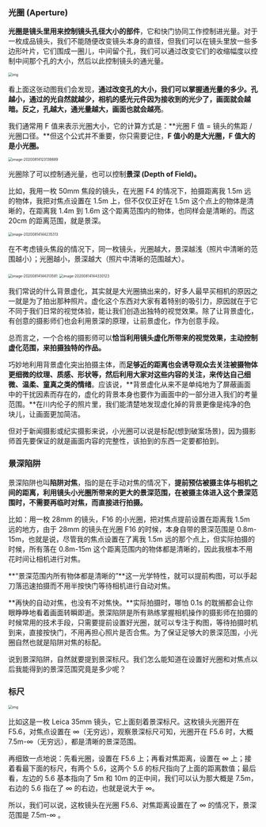 ### 光圈 (Aperture)

**光圈是镜头里用来控制镜头孔径大小的部件**，它和快门协同工作控制进光量。对于一枚成品镜头，我们不能随便改变镜头本身的直径，但我们可以在镜头里放一些多边形叶片，它们围成一圈儿，中间留个孔，我们可以通过改变它们的收缩幅度以控制中间那个孔的大小，然后以此控制镜头的通光量。

<img src="https://static001.geekbang.org/resource/image/02/f9/02f4e777265a24e2a9a3f20d1192c7f9.gif" alt="img" style="zoom:50%;" />

看上面这张动图我们会发现，**通过改变孔的大小，我们可以掌握通光量的多少。孔越小，通过的光自然就越少，相机的感光元件因为接收到的光少了，画面就会越暗。反之，孔越大，通光量越大，画面也就会越亮**。

我们通常用 F 值来表示光圈大小，它的计算方式是：**光圈 F 值 = 镜头的焦距 / 光圈口径。**但这个公式并不重要，你只需要记住，**F 值小的是大光圈，F 值大的是小光圈。**

<img src="/Users/zhangchongchong/Library/Application Support/typora-user-images/image-20200814123138689.png" alt="image-20200814123138689" style="zoom:50%;" />

光圈除了可以控制通光量，也可以控制**景深 (Depth of Field)。**

比如，我用一枚 50mm 焦段的镜头，在光圈 F4 的情况下，拍摄距离我 1.5m 远的物体，我把对焦点设置在 1.5m 上，但不仅仅正好在 1.5m 这个点上的物体是清晰的，在距离我 1.4m 到 1.6m 这个距离范围内的物体，也同样会是清晰的。而这 20cm 的距离范围，就是景深。

<img src="/Users/zhangchongchong/Library/Application Support/typora-user-images/image-20200814144235313.png" alt="image-20200814144235313" style="zoom:50%;" />

在不考虑镜头焦段的情况下，同一枚镜头，光圈越大，景深越浅（照片中清晰的范围越小）；光圈越小，景深越大（照片中清晰的范围越大）。

<img src="/Users/zhangchongchong/Library/Application Support/typora-user-images/image-20200814144313581.png" alt="image-20200814144313581" style="zoom:50%;" />

<img src="/Users/zhangchongchong/Library/Application Support/typora-user-images/image-20200814144330123.png" alt="image-20200814144330123" style="zoom:50%;" />

我们常说的什么背景虚化，其实就是大光圈搞出来的，好多人最早买相机的原因之一就是为了拍出那种照片。虚化这个东西对大家有着特别的吸引力，原因就在于它不同于我们日常的视觉体验，能让我们创造出独特的视觉效果。除了让背景虚化，有创意的摄影师们也会利用景深的原理，让前景虚化，作为创意手段。

总而言之，一个合格的摄影师可以**恰当利用镜头虚化所带来的视觉效果，主动控制虚化范围，来拍摄独特的作品。**

巧妙地利用背景虚化突出拍摄主体，而**足够近的距离也会诱导观众去关注被摄物体更细微的纹理、质感、形状等，然后利用大家对这些内容的关注，来传达自己细微、温柔、童真之类的情绪**。应该说，**背景虚化从来不是单纯地为了屏蔽画面中的干扰因素而存在的，虚化的背景本身也要作为画面中的一部分进入我们的考量范围。**在川内伦子的照片里，我们能清楚地发现虚化掉的背景更像是纯净的色块儿，让画面更加简洁。

但对于新闻摄影或纪实摄影来说，小光圈可以说是标配(想到破案场景)，因为摄影师首先要保证的就是画面内容的完整性，该拍到的东西一定要都拍到。

### 景深陷阱

景深陷阱也叫**陷阱对焦**，指的是在手动对焦的情况下，**提前预估被摄主体与相机之间的距离，利用镜头小光圈所带来的更大的景深范围，在被摄主体进入这个景深范围时，不需要再临时对焦，而直接进行拍摄。**

比如：用一枚 28mm 的镜头，F16 的小光圈，把对焦点提前设置在距离我 1.5m 远的地方，由于 28mm 的镜头在光圈 F16 的时候，本身自带的景深范围是 0.8m-15m，也就是说，尽管我的焦点设置在了离我 1.5m 远的那个点上，但实际拍摄的时候，所有落在 0.8m-15m 这个距离范围内的物体都是清晰的，因此我根本不用花时间让相机进行对焦。

**“景深范围内所有物体都是清晰的”**这一光学特性，就可以提前构图，可以手起刀落迅速拍摄而不用半按快门等待相机进行自动对焦。

**再快的自动对焦，也没有不对焦快。**实际拍摄时，哪怕 0.1s 的耽搁都会让你眼睁睁地看着画面转瞬即逝。景深陷阱是所有熟练掌握相机操作的摄影师在拍摄的时候常用的技术手段，只需要提前设置好光圈，就可以专注于构图，等待拍摄时机到来，直接按快门，不用再担心照片是否合焦。为了保证足够大的景深范围，小光圈自然也就是陷阱对焦的标配。

说到景深陷阱，自然就要提到景深标尺。我们怎么能知道在设置好光圈和对焦点以后我能得到的景深范围究竟是多少呢？

### 标尺

<img src="https://static001.geekbang.org/resource/image/2a/6e/2a8f63f0b6f6c4701e2f903c772dc26e.jpg" alt="img" style="zoom:50%;" />

比如这是一枚 Leica 35mm 镜头，它上面刻着景深标尺。这枚镜头光圈开在 F5.6，对焦点设置在 ∞（无穷远），观察景深标尺可知，光圈开在 F5.6 时，大概 7.5m-∞（无穷远），都是清晰的景深范围。

再细致一点地说：先看光圈，设置在 F5.6 上；再看对焦距离，设置在 ∞ 上；接着看最下面的标尺，有两个 5.6，这两个 5.6 的标尺指向了上面的距离数值；最后看，左边的 5.6 基本指向了 5m 和 10m 的正中间，我们可以认为那大概是 7.5m，右边的 5.6 指在了 ∞ 的右边，也就是说大于 ∞。

所以，我们可以说，这枚镜头在光圈 F5.6、对焦距离设置在了 ∞ 的情况下，景深范围是 7.5m-∞ 。







